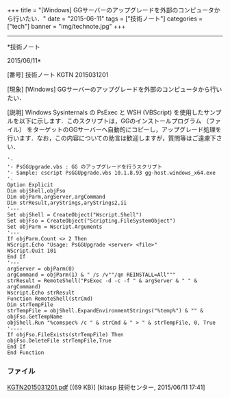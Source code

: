 ﻿+++
title = "[Windows] GGサーバーのアップグレードを外部のコンピュータから行いたい．"
date = "2015-06-11"
tags = ["技術ノート"]
categories = ["tech"]
banner = "img/technote.jpg"
+++

-----------------------------------------------------------------------------------------------------------------------------

*技術ノート

2015/06/11*


[番号]
技術ノート KGTN 2015031201

[現象]
[Windows] GGサーバーのアップグレードを外部のコンピュータから行いたい．

[説明]
Windows Sysinternals の PsExec と WSH (VBScript)
を使用したサンプルを以下に示します．このスクリプトは，GGのインストールプログラム
（ファイル）
をターゲットのGGサーバーへ自動的にコピーし，アップグレード処理を行います．なお，この内容についての助言は歓迎しますが，質問等はご遠慮下さい．

    '-
    '- PsGGUpgrade.vbs : GG のアップグレードを行うスクリプト
    '- Sample: cscript PsGGUpgrade.vbs 10.1.8.93 gg-host.windows_x64.exe
    '-
    Option Explicit
    Dim objShell,objFso
    Dim objParm,argServer,argCommand
    Dim strResult,aryStrings,aryStrings2,ii
    '---
    Set objShell = CreateObject("Wscript.Shell")
    Set objFso = CreateObject("Scripting.FileSystemObject")
    Set objParm = Wscript.Arguments
    '---
    If objParm.Count <> 2 Then
    WScript.Echo "Usage: PsGGUpgrade <server> <file>" 
    WScript.Quit 101
    End If
    '---
    argServer = objParm(0)
    argCommand = objParm(1) & " /s /v""/qn REINSTALL=All""" 
    strResult = RemoteShell("PsExec -d -c -f " & argServer & " " & argCommand)
    Wscript.Echo strResult
    Function RemoteShell(strCmd)
    Dim strTempFile
    strTempFile = objShell.ExpandEnvironmentStrings("%temp%") & "" & objFso.GetTempName
    objShell.Run "%comspec% /c " & strCmd & " > " & strTempFile, 0, True
    '----
    If objFso.FileExists(strTempFile) Then
    objFso.DeleteFile strTempFile,True
    End If
    End Function


### ファイル

 
 


[KGTN2015031201.pdf](http://techreport.kitasp.net/attachments/download/1879/KGTN2015031201.pdf)
 [(69 KB)] [kitasp 技術センター, 2015/06/11
17:41]


 


 

